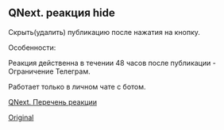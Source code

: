 ## QNext. реакция hide

Скрыть(удалить) публикацию после нажатия на кнопку.



Особенности:

Реакция действенна в течении 48 часов после публикации - Ограничение Телеграм.

Работает только в личном чате с ботом.

[QNext. Перечень реакции](/docs-test/ph/reactions)
  
[Original](https://telegra.ph/QNext-admin-reaction-hide-04-28)